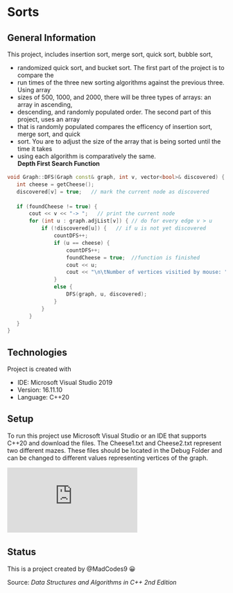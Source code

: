 # Sorts

## General Information 
 This project, includes insertion sort, merge sort, quick sort, bubble sort, 
* randomized quick sort, and bucket sort. The first part of the project is to compare the 
* run times of the three new sorting algorithms against the previous three. Using array 
* sizes of 500, 1000, and 2000, there will be three types of arrays: an array in ascending, 
* descending, and randomly populated order. The second part of this project, uses an array 
* that is randomly populated compares the efficency of insertion sort, merge sort, and quick 
* sort. You are to adjust the size of the array that is being sorted until the time it takes
* using each algorithm is comparatively the same.   
**Depth First Search Function**
```C++
void Graph::DFS(Graph const& graph, int v, vector<bool>& discovered) {
   int cheese = getCheese();
   discovered[v] = true;   // mark the current node as discovered
   
   if (foundCheese != true) {
       cout << v << "-> ";   // print the current node
       for (int u : graph.adjList[v]) { // do for every edge v > u
           if (!discovered[u]) {   // if u is not yet discovered
               countDFS++;
               if (u == cheese) {
                   countDFS++;
                   foundCheese = true;  //function is finished
                   cout << u;
                   cout << "\n\tNumber of vertices visitied by mouse: " << countDFS << endl;
               }
               else {
                   DFS(graph, u, discovered);
               } 
           }  
       }
   }
}
```


## Technologies
Project is created with 
* IDE: Microsoft Visual Studio 2019
* Version: 16.11.10
* Language: C++20
## Setup
To run this project use Microsoft Visual Studio or an IDE that supports C++20 and download the files.
The Cheese1.txt and Cheese2.txt represent two different mazes. These files should be located in the Debug Folder and can be changed to different values representing vertices of the graph.

![Sample Output](https://github.com/MadCodes9/MazeRun/blob/main/Output.pdf)
## Status 
This is a project created by @MadCodes9 :grinning:

Source: *Data Structures and Algorithms in C++ 2nd Edition*
